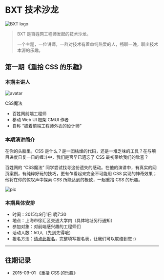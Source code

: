 # BXT 技术沙龙

![BXT logo](http://file.baixing.net/201508/bxt-kv.jpg)

> BXT 是百姓网工程师发起的技术沙龙。
> 
> 一个主题，一位讲师，一群对技术有着单纯热爱的人，畅聊一晚，聊出技术本源的乐趣。

## 第一期《重拾 CSS 的乐趣》

### 本期主讲人

![avatar](http://file.baixing.net/201508/bxt-001-avatar-100x100.jpg)

CSS魔法

* 百姓网前端工程师
* 移动 Web UI 框架 CMUI 作者
* 自称 “披着前端工程师外衣的设计师”

### 本期演讲简介

在你的头脑里，CSS 是什么？是一团枯燥的代码，还是一堆乏味的工具？在与项目进度日复一日的缠斗中，我们是否早已遗忘了 CSS 最初带给我们的欣喜？

百姓网的 “CSS魔法” 同学尝试找寻这份遗失的感动。在他的演讲中，有真实的网页案例，有纯粹好玩的技巧，更有乍看起来完全不可能用 CSS 实现的神奇效果；他将在你的惊叹声中探索 CSS 所能达到的极致，一起重拾 CSS 的乐趣。

![pic](http://file.baixing.net/201508/bxt-001-pic.jpg)

### 本期具体安排

* 时间：2015年9月1日 晚7:30
* 地点：上海市徐汇区交通大学内（具体地址另行通知）
* 参加对象：对前端感兴趣的工程师们
* 活动人数：50人（先到先得哦）
* 报名方法：[请点此报名](https://jinshuju.net/f/ZwHujr)，完整填写报名表，让我们可以联络到您 :)

***

## 往期记录

* 2015-09-01 《重拾 CSS 的乐趣》
